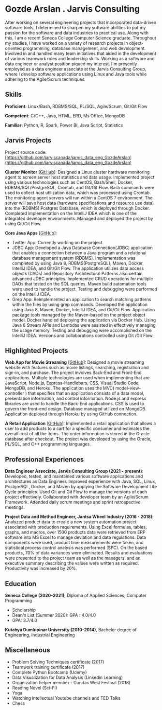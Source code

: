 # Gozde Arslan . Jarvis Consulting

After working on several engineering projects that incorporated data-driven software tools, I determined to sharpen my software abilities to put my passion for the software and data industries to practical use. Along with this, I am a recent Seneca College Computer Science graduate. Throughout my studies, I have worked on a variety of research projects in object-oriented programming, database management, and web development. Involved in and handled many team initiatives that aided in the development of various teamwork roles and leadership skills. Working as a software and data engineer or analyst position piqued my interest. I'm presently employed as a data engineer associate at the Jarvis Consulting Group, where I develop software applications using Linux and Java tools while adhering to the Agile/Scrum techniques.

## Skills

**Proficient:** Linux/Bash, RDBMS/SQL, PL/SQL, Agile/Scrum, Git/Git Flow

**Competent:** C/C++, Java, HTML, ERD, Ms Office, MongoDB

**Familiar:** Python, R, Spark, Power BI, Java Script, Statistics

## Jarvis Projects

Project source code: [https://github.com/jarviscanada/jarvis_data_eng_GozdeArslan](https://github.com/jarviscanada/jarvis_data_eng_GozdeArslan)


**Cluster Monitor** [[GitHub](https://github.com/jarviscanada/jarvis_data_eng_GozdeArslan/tree/master/linux_sql)]: Designed a Linux cluster hardware monitoring agent to screen server host statistics and data usage. Implemented project using various technologies such as CentOS, Bash/Shell, Docker, RDBMS/SQL/PostgreSQL, Crontab, and Git/Git Flow. Bash commands were used to collect host utilization data, which was processed using Crontab. The monitoring agent servers will run within a CentOS 7 environment. The server will save host data (hardware specifications and resource use data) into the (RDBMS) Postgres Database, which is deployed through  Docker. Completed implementation on the IntelliJ IDEA which is one of the integrated developer environments. Managed and deployed the project by using Git/Git Flow. 

**Core Java Apps** [[GitHub](https://github.com/jarviscanada/jarvis_data_eng_GozdeArslan/tree/master/core_java)]:
      
  -  Twitter App: Currently working on the project
  -  JDBC App: Developed a Java Database Connection(JDBC) application that enables a connection between a Java program and a relational database management system (RDBMS).  Implementation was completed by using  Java 8, RDBMS(PostgreSQL), Maven, Docker, IntelliJ IDEA, and Git/Git Flow.  The application utilizes data access objects (DAOs) and Repository Architectural Patterns also certain advanced JDBC principles. Implemented CRUD operations for multiple DAOs that tested on the SQL queries. Maven build automation tools were used to handle the project. Testing and debugging were performed on the IntelliJ IDEA.
  -  Grep App: Reimplemented an application to search matching patterns within the files by using grep commands. Developed the application using Java 8, Maven, Docker, IntelliJ IDEA, and Git/Git Flow. Application package tools managed by the Maven-based on the project object model. Docker handled deploying the application via Docker Hub. Using Java 8 Stream APIs and Lambdas were assisted in effectively managing the usage memory. Testing and debugging were accomplished on the IntelliJ IDEA. Versions and collaborations controlled using Git /Git Flow.


## Highlighted Projects
**Web App for Movie Streaming** [[GitHub](https://github.com/gzarslan/A-movie-website)]: Designed a movie streaming website with features such as movie listings, searching, registration and sign-in, and purchase. The project involves Back-End and Front-End applications. Multiple technologies are used when implementing that are JavaScript, Node.js, Express-Handlebars, CSS, Visual Studio Code, MongoDB, and Heroku. The application uses the MVC( model-view-controller ) that specifies that an application consists of a data model, presentation information, and control information. Node.js and express libraries are used to handle the Back-End applications. CSS is used to govern the front-end design. Database managed utilized on MongoDB. Application deployed through Heroku by using GitHub connection.

**A Retail Application** [[GitHub](https://github.com/gzarslan/Database-3/tree/main/assignment2)]: Implemented a retail application that allows a user to add products to a cart for a specific consumer and estimates the overall cost of all the items. The order information is stored in the Oracle database after checkout. The project was developed by using the Oracle, PL/SQL, and C++ programming languages.


## Professional Experiences

**Data Engineer Associate, Jarvis Consulting Group (2021 - present)**: Developed, tested, and maintained various software applications and architectures as Data Engineer. Improved experience with  Java, SQL, Linux, PostgreSQL,  Docker, and Maven by applying the Software Development Life Cycle principles. Used Git and Git Flow to manage the versions of each project effectively. Collaborated with developer team by an Agile/Scrum Framework. Attended daily scrum meetings and sprint retrospective meetings.

**Project Data and Method Engineer, Jantsa Wheel Industry (2016 - 2018)**: Analyzed product data to create a new system automation project associated with production requirements. Using Excel formulas, tables, graphs, and macros, over 1500 products data were retrieved from ERP software into MS Excel to manage deviation and data regulations. Data components were used, product time measurements were taken, and statistical process control analysis was performed (SPC). On the based products, 70% of data variances were eliminated. Results and evaluations were presented to the project team as well as the managers, and an executive summary describing the values were written as required. Productivity was increased by 20%.


## Education
**Seneca College (2020-2021)**, Diploma of Applied Sciences, Computer Programming
- Scholarship
- Dean's List (Summer 2020): GPA : 4.0/4.0
- GPA: 3.7/4.0 

**Kutahya Dumlupinar University (2010-2014)**, Bachelor degree of Engineering, Industrial Engineering


## Miscellaneous
- Problem Solving Techniques certificate (2017)
- Teamwork training certificate  (2017)
- Complete Python Bootcamp (Udemy)
- Data Visualization for Data Analysis (Linkedin Learning)
- Organization helper member - Dundas West Festival (2018)
- Reading Novel (Sci-Fi)
- Yoga
- Watching intellectual Youtube channels and TED Talks
- Chess